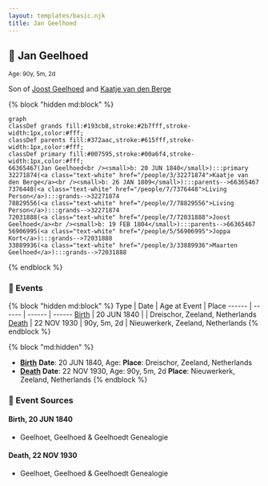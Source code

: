 ```yaml
---
layout: templates/basic.njk
title: Jan Geelhoed
---
```

## 🔵 Jan Geelhoed
<small>Age: 90y, 5m, 2d</small>

Son of [Joost Geelhoed](/people/7/72031888) and [Kaatje van den Berge](/people/3/32271874)

{% block "hidden md:block" %}
```mermaid
graph
classDef grands fill:#193cb8,stroke:#2b7fff,stroke-width:1px,color:#fff;
classDef parents fill:#372aac,stroke:#615fff,stroke-width:1px,color:#fff;
classDef primary fill:#007595,stroke:#00a6f4,stroke-width:1px,color:#fff;
66365467(Jan Geelhoed<br /><small>b: 20 JUN 1840</small>):::primary
32271874(<a class="text-white" href="/people/3/32271874">Kaatje van den Berge</a><br /><small>b: 26 JAN 1809</small>):::parents-->66365467
7376448(<a class="text-white" href="/people/7/7376448">Living Person</a>):::grands-->32271874
78829556(<a class="text-white" href="/people/7/78829556">Living Person</a>):::grands-->32271874
72031888(<a class="text-white" href="/people/7/72031888">Joost Geelhoed</a><br /><small>b: 19 FEB 1804</small>):::parents-->66365467
56906995(<a class="text-white" href="/people/5/56906995">Joppa Kort</a>):::grands-->72031888
33889936(<a class="text-white" href="/people/3/33889936">Maarten Geelhoed</a>):::grands-->72031888
```
{% endblock %}

### 📆 Events

{% block "hidden md:block" %}
Type | Date | Age at Event | Place
------ | ------ | ------ | ------
[Birth](#event-event-2) | 20 JUN 1840 |  | Dreischor, Zeeland, Netherlands
[Death](#event-event-3) | 22 NOV 1930 | 90y, 5m, 2d | Nieuwerkerk, Zeeland, Netherlands
{% endblock %}

{% block "md:hidden" %}
- **[Birth](#event-event-2)**
**Date**: 20 JUN 1840, Age:
**Place**: Dreischor, Zeeland, Netherlands
- **[Death](#event-event-3)**
**Date**: 22 NOV 1930, Age: 90y, 5m, 2d
**Place**: Nieuwerkerk, Zeeland, Netherlands
{% endblock %}

### 📰 Event Sources

#### <a id="event-event-2"></a> Birth, 20 JUN 1840
* Geelhoet, Geelhoed & Geelhoedt Genealogie

#### <a id="event-event-3"></a> Death, 22 NOV 1930
* Geelhoet, Geelhoed & Geelhoedt Genealogie